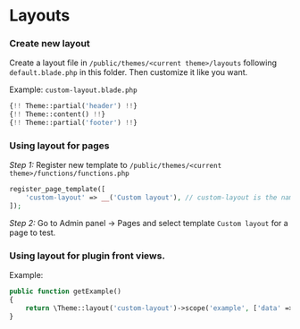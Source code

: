 # Layouts

### Create new layout
Create a layout file in `/public/themes/<current theme>/layouts` following `default.blade.php` in this folder. Then customize it like you want.

Example: `custom-layout.blade.php`
```php
{!! Theme::partial('header') !!}
{!! Theme::content() !!}
{!! Theme::partial('footer') !!}
```

### Using layout for pages
*Step 1:* Register new template to `/public/themes/<current theme>/functions/functions.php`

```php
register_page_template([
    'custom-layout' => __('Custom layout'), // custom-layout is the name of layout file.
]);
```

*Step 2:* Go to Admin panel -> Pages and select template `Custom layout` for a page to test.

### Using layout for plugin front views.

Example:

```php
public function getExample()
{
    return \Theme::layout('custom-layout')->scope('example', ['data' => 123])->render();
}
```